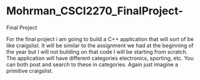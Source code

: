 # Mohrman_CSCI2270_FinalProject-
Final Project

For the final project i am going to build a C++ application that will sort of be like craigslist. It will be similar to the assignment we had at the beginning of the year but I will not building on that code I will be starting from scratch. The application will have different categories electronics, sporting, etc.  You can both post and search to these in categories. Again just imagine a primitive craigslist. 
